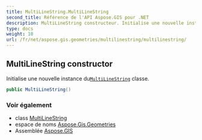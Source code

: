 ```yaml
---
title: MultiLineString.MultiLineString
second_title: Référence de l'API Aspose.GIS pour .NET
description: MultiLineString constructeur. Initialise une nouvelle instance duMultiLineString classe.
type: docs
weight: 10
url: /fr/net/aspose.gis.geometries/multilinestring/multilinestring/
---
```

## MultiLineString constructor

Initialise une nouvelle instance du[`MultiLineString`](../) classe.

```csharp
public MultiLineString()
```

### Voir également

* class [MultiLineString](../)
* espace de noms [Aspose.Gis.Geometries](../../multilinestring/)
* Assemblée [Aspose.GIS](../../../)


